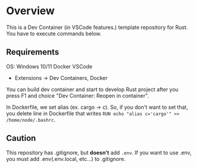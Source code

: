 # Overview

This is a Dev Container (in VSCode features.) template repository for Rust. You have to execute commands below.

## Requirements

OS: Windows 10/11
Docker
VSCode

- Extensions -> Dev Containers, Docker

You can build dev container and start to develop Rust project after you press F1 and choice "Dev Container: Reopen in container".

In Dockerfile, we set alias (ex. cargo -> c). So, if you don't want to set that, you delete line in Dockerfile that writes `RUN echo "alias c='cargo'" >> /home/node/.bashrc`.

## Caution

This repository has .gitignore, but **doesn't** add `.env`. If you want to use .env, you must add .env(.env.local, etc...) to .gitignore.
